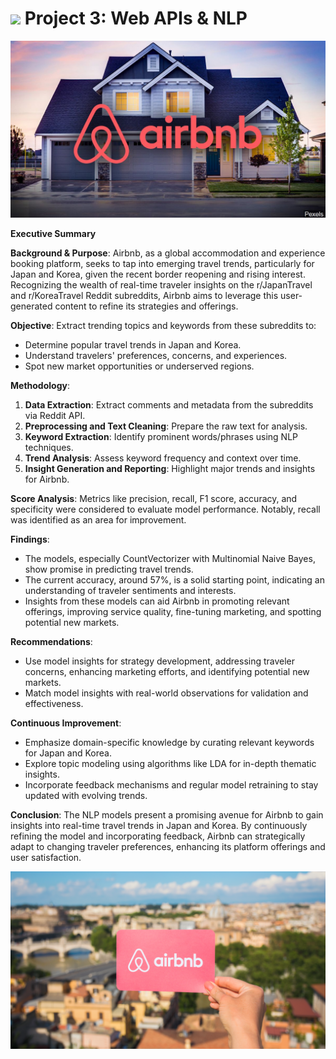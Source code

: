 # ![](https://ga-dash.s3.amazonaws.com/production/assets/logo-9f88ae6c9c3871690e33280fcf557f33.png) Project 3: Web APIs & NLP

![](images/airbnb.jpeg)

**Executive Summary**

**Background & Purpose**: Airbnb, as a global accommodation and experience booking platform, seeks to tap into emerging travel trends, particularly for Japan and Korea, given the recent border reopening and rising interest. Recognizing the wealth of real-time traveler insights on the r/JapanTravel and r/KoreaTravel Reddit subreddits, Airbnb aims to leverage this user-generated content to refine its strategies and offerings.

**Objective**: Extract trending topics and keywords from these subreddits to:
- Determine popular travel trends in Japan and Korea.
- Understand travelers' preferences, concerns, and experiences.
- Spot new market opportunities or underserved regions.

**Methodology**:
1. **Data Extraction**: Extract comments and metadata from the subreddits via Reddit API.
2. **Preprocessing and Text Cleaning**: Prepare the raw text for analysis.
3. **Keyword Extraction**: Identify prominent words/phrases using NLP techniques.
4. **Trend Analysis**: Assess keyword frequency and context over time.
5. **Insight Generation and Reporting**: Highlight major trends and insights for Airbnb.

**Score Analysis**: Metrics like precision, recall, F1 score, accuracy, and specificity were considered to evaluate model performance. Notably, recall was identified as an area for improvement.

**Findings**:
- The models, especially CountVectorizer with Multinomial Naive Bayes, show promise in predicting travel trends.
- The current accuracy, around 57%, is a solid starting point, indicating an understanding of traveler sentiments and interests.
- Insights from these models can aid Airbnb in promoting relevant offerings, improving service quality, fine-tuning marketing, and spotting potential new markets.

**Recommendations**:
- Use model insights for strategy development, addressing traveler concerns, enhancing marketing efforts, and identifying potential new markets.
- Match model insights with real-world observations for validation and effectiveness.

**Continuous Improvement**:
- Emphasize domain-specific knowledge by curating relevant keywords for Japan and Korea.
- Explore topic modeling using algorithms like LDA for in-depth thematic insights.
- Incorporate feedback mechanisms and regular model retraining to stay updated with evolving trends.

**Conclusion**: The NLP models present a promising avenue for Airbnb to gain insights into real-time travel trends in Japan and Korea. By continuously refining the model and incorporating feedback, Airbnb can strategically adapt to changing traveler preferences, enhancing its platform offerings and user satisfaction.

![](images/abnb.png)
